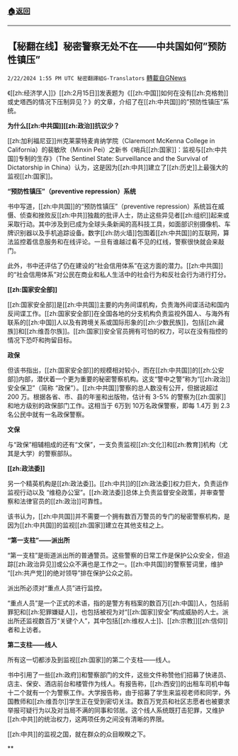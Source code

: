 ###  [:house:返回](README.md)
---


## 【秘翻在线】秘密警察无处不在——中共国如何”预防性镇压”
`2/22/2024 1:55 PM UTC 秘密翻譯組G-Translators` [轉載自GNews](https://gnews.org/articles/2332395)

《[[zh:经济学人]]》[[zh:2月15日]]发表题为《[[zh:中国]]如何在没有[[zh:克格勃]]或史塔西的情况下压制异见？》的文章，介绍了在[[zh:中共国]]的”预防性镇压”系统。

  

**为什么[[zh:中共国]][[zh:政治]]抗议少？**

[[zh:加利福尼亚]]州克莱蒙特麦肯纳学院（Claremont McKenna College in California）的裴敏欣（Minxin Pei）之新书《哨兵[[zh:国家]]：监视与[[zh:中共国]]专制的生存》（The Sentinel State: Surveillance and the Survival of Dictatorship in China）认为，这是因为[[zh:中共]]建立了[[zh:历史]]上最强大的监视[[zh:国家]]。

  

**“预防性镇压”（preventive repression）系统**

书中写道，[[zh:中共国]]的“预防性镇压”（preventive repression）系统旨在威慑、侦查和挫败反[[zh:中共]]独裁的批评人士，防止这些异见者[[zh:组织]]起来或采取行动。其中涉及到已成为全球头条新闻的高科技工具，如面部识别摄像机、车牌识别器以及手机追踪设备。数字[[zh:防火墙]]包围着[[zh:中共国]]的互联网，算法监控着信息服务和在线评论。一旦有谁越过看不见的红线，警察很快就会来敲门。

此外，书中还评估了仍在建设的“社会信用体系”在这方面的潜力。[[zh:中共国]]的“社会信用体系”对公民在商业和私人生活中的社会行为和反社会行为进行打分。

  
**[[zh:国家安全部]]**

[[zh:国家安全部]]是[[zh:中共国]]主要的内务间谍机构，负责海外间谍活动和国内反间谍工作。[[zh:国家安全部]]在全国各地的分支机构负责监视外国人、与海外有联系的[[zh:中国]]人以及有跨境关系或国际形象的[[zh:少数民族]]，包括[[zh:藏族]]和[[zh:维吾尔族]]。[[zh:国家]]安全官员拥有可怕的权力，可以在没有指控的情况下恐吓和拘留目标。

  
**政保**

但该书指出，[[zh:国家安全部]]的规模相对较小，而在[[zh:中共国]]的[[zh:公安部]]内部，潜伏着一个更为重要的秘密警察机构。这支“警中之警”称为“[[zh:政治]]安全保卫”（简称 “政保”）。[[zh:中共国]]警察的总人数没有公开，但据说超过 200 万。根据各省、市、县的年鉴和出版物，估计有 3-5% 的警察为[[zh:国家]]和地方级别的政保部门工作。这相当于 6万到 10万名政保警察，即每 1.4万 到 2.3 名公民中就有一名政保警察。

  

**文保**

与“政保”相辅相成的还有“文保”，一支负责监视[[zh:文化]]和[[zh:教育]]机构（尤其是大学）的警察部队。

  

**[[zh:政法委]]**

另一个精英机构是[[zh:政法委]]。[[zh:中共]]的[[zh:政法委]]权力巨大，负责运作监视行动以及 “维稳办公室”。[[zh:政法委]]总体上负责监督安全政策，并审查警察和法律官员的[[zh:政治]]可靠性。

  

该书认为，[[zh:中共国]]并不需要一个拥有数百万警员的专门的秘密警察机构，是因为[[zh:中共国]]的监视[[zh:国家]]建立在其他支柱之上。

  

**“第一支柱”——派出所**

“第一支柱”是街道派出所的普通警员。这些警察的日常工作是保护公众安全，但追踪[[zh:政治异见]]或公众不满也是工作之一。[[zh:中共国]]的警察誓词里，维护 “[[zh:共产党]]的绝对领导”排在保护公众之前。

  

派出所必须对“重点人员”进行监控。

“重点人员”是一个正式的术语，指的是警方有档案的数百万[[zh:中国]]人，包括前罪犯和[[zh:犯罪嫌疑人]]，也包括被视为对“[[zh:国家]]安全”构成威胁的人士。派出所还监视数百万“关键个人”，其中包括[[zh:维权人士]]、[[zh:宗教]][[zh:信仰]]者和上访者。

  

**第二支柱——线人**

所有这一切都涉及到监视[[zh:国家]]的第二个支柱——线人。

书中引用了一些[[zh:政府]]和警察部门的文件，这些文件称赞他们招募了快递员、店主、保安、酒店前台和楼管作为线人。有报告称，[[zh:西安]]的出租车司机中每十二个就有一个为警察工作。大学报告称，由于招募了学生来监视老师和同学，外国教师和[[zh:维吾尔]]学生正在受到密切关注。数百万党员和社区志愿者也被要求举报可疑行为以及对当局不满的同事和邻居。这个线人系统既打击犯罪，又维护[[zh:中共]]的统治权力，这两项任务之间没有清晰的界限。

  

[[zh:中共]]的监视之国，就在群众的众目睽睽之下。

**
